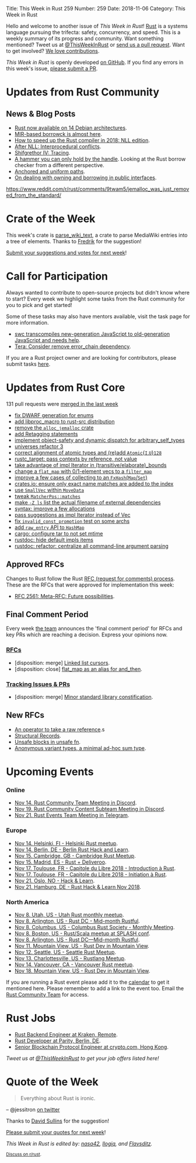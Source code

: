 Title: This Week in Rust 259
Number: 259
Date: 2018-11-06
Category: This Week in Rust

Hello and welcome to another issue of *This Week in Rust*!
[Rust](http://rust-lang.org) is a systems language pursuing the trifecta: safety, concurrency, and speed.
This is a weekly summary of its progress and community.
Want something mentioned? Tweet us at [@ThisWeekInRust](https://twitter.com/ThisWeekInRust) or [send us a pull request](https://github.com/cmr/this-week-in-rust).
Want to get involved? [We love contributions](https://github.com/rust-lang/rust/blob/master/CONTRIBUTING.md).

*This Week in Rust* is openly developed [on GitHub](https://github.com/cmr/this-week-in-rust).
If you find any errors in this week's issue, [please submit a PR](https://github.com/cmr/this-week-in-rust/pulls).

# Updates from Rust Community

## News & Blog Posts

* [Rust now available on 14 Debian architectures](https://lists.debian.org/debian-devel-announce/2018/11/msg00000.html).
* [MIR-based borrowck is almost here](http://smallcultfollowing.com/babysteps/blog/2018/10/31/mir-based-borrowck-is-almost-here/).
* [How to speed up the Rust compiler in 2018: NLL edition](https://blog.mozilla.org/nnethercote/2018/11/06/how-to-speed-up-the-rust-compiler-in-2018-nll-edition/).
* [After NLL: Interprocedural conflicts](http://smallcultfollowing.com/babysteps/blog/2018/11/01/after-nll-interprocedural-conflicts/).
* [Shifgrethor IV: Tracing](https://boats.gitlab.io/blog/post/shifgrethor-iv/).
* [A hammer you can only hold by the handle](https://blog.systems.ethz.ch/blog/2018/a-hammer-you-can-only-hold-by-the-handle.html). Looking at the Rust borrow checker from a different perspective.
* [Anchored and uniform paths](https://boats.gitlab.io/blog/post/anchored-uniform/).
* [On dealing with owning and borrowing in public interfaces](https://phaazon.net/blog/on-owning-borrowing-pub-interface).

https://www.reddit.com/r/rust/comments/9twam5/jemalloc_was_just_removed_from_the_standard/

# Crate of the Week

This week's crate is [parse_wiki_text](https://crates.io/crates/parse_wiki_text), a crate to parse MediaWiki entries into a tree of elements. Thanks to [Fredrik](https://users.rust-lang.org/t/crate-of-the-week/2704/467) for the suggestion!

[Submit your suggestions and votes for next week][submit_crate]!

[submit_crate]: https://users.rust-lang.org/t/crate-of-the-week/2704

# Call for Participation

Always wanted to contribute to open-source projects but didn't know where to start?
Every week we highlight some tasks from the Rust community for you to pick and get started!

Some of these tasks may also have mentors available, visit the task page for more information.

* [swc transcompiles new-generation JavaScript to old-generation JavaScript and needs help](https://users.rust-lang.org/t/twir-call-for-participation/4821/214).
* [Tera: Consider remove error_chain dependency](https://github.com/Keats/tera/issues/297).

If you are a Rust project owner and are looking for contributors, please submit tasks [here][guidelines].

[guidelines]: https://users.rust-lang.org/t/twir-call-for-participation/4821

# Updates from Rust Core

131 pull requests were [merged in the last week][merged]

[merged]: https://github.com/search?q=is%3Apr+org%3Arust-lang+is%3Amerged+merged%3A2018-10-29..2018-11-05

* [fix DWARF generation for enums](https://github.com/rust-lang/rust/pull/54004)
* [add libproc_macro to rust-src distribution](https://github.com/rust-lang/rust/pull/55280)
* [remove the `alloc_jemalloc` crate](https://github.com/rust-lang/rust/pull/55238)
* [add Retagging statements](https://github.com/rust-lang/rust/pull/55316)
* [implement object-safety and dynamic dispatch for arbitrary_self_types](https://github.com/rust-lang/rust/pull/54383)
* [universes refactor 3](https://github.com/rust-lang/rust/pull/55305)
* [correct alignment of atomic types and (re)add `Atomic`{`I`,`U`}`128`](https://github.com/rust-lang/rust/pull/55410)
* [rustc_target: pass contexts by reference, not value](https://github.com/rust-lang/rust/pull/55665)
* [take advantage of impl Iterator in (transitive/elaborate)_bounds](https://github.com/rust-lang/rust/pull/55473)
* [change a `flat_map` with 0/1-element vecs to a `filter_map`](https://github.com/rust-lang/rust/pull/55476)
* [improve a few cases of collecting to an `FxHash`(`Map`/`Set`)](https://github.com/rust-lang/rust/pull/55205)
* [crates.io: ensure only exact name matches are added to the index](https://github.com/rust-lang/crates.io/pull/1550)
* [use `SmallVec` within `MoveData`](https://github.com/rust-lang/rust/pull/55574)
* [tweak `MatcherPos::matches`](https://github.com/rust-lang/rust/pull/55558)
* [make `-Z ls` list the actual filename of external dependencies](https://github.com/rust-lang/rust/pull/55555)
* [syntax: improve a few allocations](https://github.com/rust-lang/rust/pull/55542)
* [pass suggestions as impl Iterator instead of Vec](https://github.com/rust-lang/rust/pull/55536)
* [fix `invalid_const_promotion` test on some archs](https://github.com/rust-lang/rust/pull/55575)
* [add `raw_entry` API to `HashMap`](https://github.com/rust-lang/rust/pull/54043)
* [cargo: configure tar to not set mtime](https://github.com/rust-lang/cargo/pull/6257)
* [rustdoc: hide default impls items](https://github.com/rust-lang/rust/pull/54162)
* [rustdoc: refactor: centralize all command-line argument parsing](https://github.com/rust-lang/rust/pull/55515)

## Approved RFCs

Changes to Rust follow the Rust [RFC (request for comments)
process](https://github.com/rust-lang/rfcs#rust-rfcs). These
are the RFCs that were approved for implementation this week:

* [RFC 2561: Meta-RFC: Future possibilities](https://github.com/rust-lang/rfcs/pull/2561).

## Final Comment Period

Every week [the team](https://www.rust-lang.org/team.html) announces the
'final comment period' for RFCs and key PRs which are reaching a
decision. Express your opinions now.

### [RFCs](https://github.com/rust-lang/rfcs/labels/final-comment-period)

* [disposition: merge] [Linked list cursors](https://github.com/rust-lang/rfcs/pull/2570).
* [disposition: close] [flat_map as an alias for and_then](https://github.com/rust-lang/rfcs/pull/2572).

### [Tracking Issues & PRs](https://github.com/rust-lang/rust/labels/final-comment-period)

* [disposition: merge] [Minor standard library constification](https://github.com/rust-lang/rust/pull/55278).

## New RFCs

* [An operator to take a raw reference](https://github.com/rust-lang/rfcs/pull/2582).s
* [Structural Records](https://github.com/rust-lang/rfcs/pull/2584).
* [Unsafe blocks in unsafe fn](https://github.com/rust-lang/rfcs/pull/2585).
* [Anonymous variant types, a minimal ad-hoc sum type](https://github.com/rust-lang/rfcs/pull/2587).

# Upcoming Events

### Online

* [Nov 14. Rust Community Team Meeting in Discord](https://discordapp.com/channels/442252698964721669/443773747350994945).
* [Nov 19. Rust Community Content Subteam Meeting in Discord](https://discordapp.com/channels/442252698964721669/443773747350994945).
* [Nov 21. Rust Events Team Meeting in Telegram](https://t.me/joinchat/EkKINhHCgZ9llzvPidOssA).

### Europe

* [Nov 14. Helsinki, FI - Helsinki Rust meetup](https://www.meetup.com/Finland-Rust-Meetup/events/255855675/).
* [Nov 14. Berlin, DE - Berlin Rust Hack and Learn](https://www.meetup.com/opentechschool-berlin/events/rjgkhqyxpbsb/).
* [Nov 15. Cambridge, GB - Cambridge Rust Meetup](https://www.meetup.com/Cambridge-Rust-Meetup/events/pzwshpyxpbtb/).
* [Nov 15. Madrid, ES - Rust + Deliveroo](https://www.meetup.com/MadRust/events/256141489).
* [Nov 17. Toulouse, FR - Capitole du Libre 2018 - Introduction à Rust](https://2018.capitoledulibre.org/programme/#introduction-a-rust-2).
* [Nov 17. Toulouse, FR - Capitole du Libre 2018 - Initiation à Rust](https://2018.capitoledulibre.org/programme/#initiation-a-rust).
* [Nov 21. Oslo, NO - Hack & Learn](https://www.meetup.com/Rust-Oslo/events/255966088/).
* [Nov 21. Hamburg, DE - Rust Hack & Learn Nov 2018](https://www.meetup.com/Rust-Meetup-Hamburg/events/254969484/).

### North America

* [Nov  8. Utah, US - Utah Rust monthly meetup](https://www.meetup.com/utahrust/events/255209655/).
* [Nov  8. Arlington, US - Rust DC - Mid-month Rustful](https://www.meetup.com/RustDC/events/254871472).
* [Nov  8. Columbus, US - Columbus Rust Society - Monthly Meeting](https://www.meetup.com/columbus-rs/events/dbcfrpyxpblb/).
* [Nov  8. Boston, US - Rust/Scala meetup at SPLASH conf](https://www.meetup.com/BostonRust/events/255445951/).
* [Nov  8. Arlington, US - Rust DC—Mid-month Rustful](https://www.meetup.com/RustDC/events/254871472).
* [Nov 11. Mountain View, US - Rust Dev in Mountain View](https://www.meetup.com/Rust-Dev-in-Mountain-View/events/glnfcpyxpbpb/).
* [Nov 12. Seattle, US - Seattle Rust Meetup](https://www.meetup.com/Seattle-Rust-Meetup/events/pkggvpyxpbqb/).
* [Nov 13. Charlottesville, US - Rustlang Meetup](https://www.meetup.com/Charlottesville-Rust-Meetup/events/255551577/).
* [Nov 14. Vancouver, CA - Vancouver Rust meetup](https://www.meetup.com/Vancouver-Rust/events/xttphqyxpbsb/).
* [Nov 18. Mountain View, US - Rust Dev in Mountain View](https://www.meetup.com/Rust-Dev-in-Mountain-View/events/glnfcpyxpbxb/).

If you are running a Rust event please add it to the [calendar] to get
it mentioned here. Please remember to add a link to the event too.
Email the [Rust Community Team][community] for access.

[calendar]: https://www.google.com/calendar/embed?src=apd9vmbc22egenmtu5l6c5jbfc%40group.calendar.google.com
[community]: mailto:community-team@rust-lang.org

# Rust Jobs

* [Rust Backend Engineer at Kraken, Remote](https://jobs.lever.co/kraken/4c864c8f-bde6-443d-b521-dd90df0e9105).
* [Rust Developer at Parity, Berlin, DE](https://paritytech.io/jobs/).
* [Senior Blockchain Protocol Engineer at crypto.com, Hong Kong](https://cryptocom.bamboohr.com/jobs/view.php?id=61).

*Tweet us at [@ThisWeekInRust](https://twitter.com/ThisWeekInRust) to get your job offers listed here!*

# Quote of the Week

> Everything about Rust is ironic.

– @jessitron [on twitter](https://mobile.twitter.com/jessitron/status/1057080556863799298)

Thanks to [David Sullins](https://users.rust-lang.org/t/twir-quote-of-the-week/328/578) for the suggestion!

[Please submit your quotes for next week](http://users.rust-lang.org/t/twir-quote-of-the-week/328)!

*This Week in Rust is edited by: [nasa42](https://github.com/nasa42), [llogiq](https://github.com/llogiq), and [Flavsditz](https://github.com/Flavsditz).*

<small>[Discuss on r/rust]().</small>
